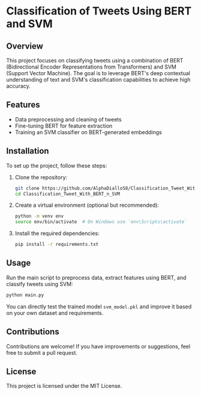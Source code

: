 
# Classification of Tweets Using BERT and SVM

## Overview

This project focuses on classifying tweets using a combination of BERT (Bidirectional Encoder Representations from Transformers) and SVM (Support Vector Machine). The goal is to leverage BERT's deep contextual understanding of text and SVM's classification capabilities to achieve high accuracy.

## Features

- Data preprocessing and cleaning of tweets
- Fine-tuning BERT for feature extraction
- Training an SVM classifier on BERT-generated embeddings

## Installation

To set up the project, follow these steps:

1. Clone the repository:
   ```bash
   git clone https://github.com/AlphaDiallo58/Classification_Tweet_With_BERT_n_SVM.git
   cd Classification_Tweet_With_BERT_n_SVM
   ```

2. Create a virtual environment (optional but recommended):
   ```bash
   python -m venv env
   source env/bin/activate  # On Windows use `env\Scripts\activate`
   ```

3. Install the required dependencies:
   ```bash
   pip install -r requirements.txt
   ```

## Usage

Run the main script to preprocess data, extract features using BERT, and classify tweets using SVM:
```bash
python main.py
```

You can directly test the trained model `svm_model.pkl` and improve it based on your own dataset and requirements.

## Contributions

Contributions are welcome! If you have improvements or suggestions, feel free to submit a pull request.

## License

This project is licensed under the MIT License.
